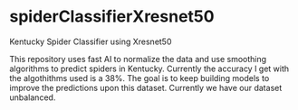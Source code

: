 # spiderClassifierXresnet50
Kentucky Spider Classifier using Xresnet50

This repository uses fast AI to normalize the data and use smoothing algorithms to predict spiders in Kentucky.  Currently the accuracy I get with the 
algothithms used is a 38%. The goal is to keep building models to improve the predictions upon this dataset.  Currently we have our dataset unbalanced.
